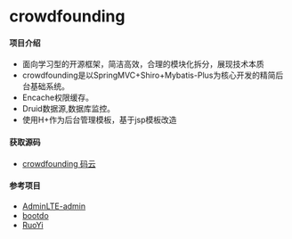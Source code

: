 # crowdfounding


#### 项目介绍
- 面向学习型的开源框架，简洁高效，合理的模块化拆分，展现技术本质
- crowdfounding是以SpringMVC+Shiro+Mybatis-Plus为核心开发的精简后台基础系统。
- Encache权限缓存。
- Druid数据源,数据库监控。
- 使用H+作为后台管理模板，基于jsp模板改造


#### 获取源码
- [crowdfounding 码云](https://gitee.com/wayn111/crowdfounding)


#### 参考项目
- [AdminLTE-admin](https://gitee.com/zhougaojun/KangarooAdmin/tree/master)
- [bootdo](https://gitee.com/lcg0124/bootdo)
- [RuoYi](https://gitee.com/y_project/RuoYi)
